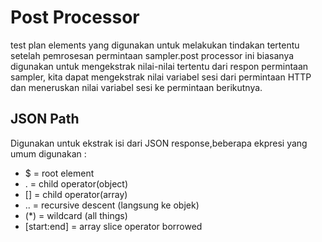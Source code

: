 # Post Processor

test plan elements yang digunakan untuk melakukan tindakan tertentu setelah pemrosesan
permintaan sampler.post processor ini biasanya digunakan untuk mengekstrak nilai-nilai tertentu
dari respon permintaan sampler, kita dapat mengekstrak nilai variabel sesi
dari permintaan HTTP dan meneruskan nilai variabel sesi ke permintaan berikutnya.

## JSON Path

Digunakan untuk ekstrak isi dari JSON response,beberapa ekpresi yang umum digunakan :

- $ = root element
- . = child operator(object)
- [] = child operator(array)
- .. = recursive descent (langsung ke objek)
- (*) = wildcard (all things)
- [start:end] = array slice operator borrowed
